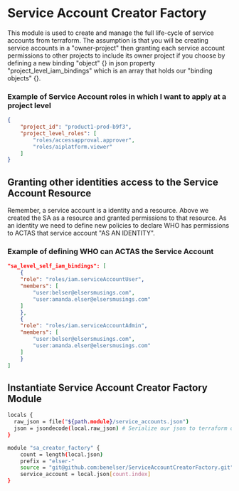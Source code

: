 # Service Account Creator Factory 
This module is used to create and manage the full life-cycle of service accounts from terraform. The assumption is that you will be creating service accounts in a "owner-project" then granting each service account permissions to other projects to include its owner project if you choose by defining a new binding "object" {} in json property "project_level_iam_bindings" which is an array that holds our "binding objects" {}. 

### Example of Service Account roles in which I want to apply at a project level

```json
{
    "project_id": "product1-prod-b9f3",
    "project_level_roles": [
        "roles/accessapproval.approver",
        "roles/aiplatform.viewer"
    ]
}

```

## Granting other identities access to the Service Account Resource
Remember, a service account is a identity and a resource. Above we created the SA as a resource and granted permissions to that resource. As an identity we need to define new policies to declare WHO has permissions to ACTAS that service account "AS AN IDENTITY".

### Example of defining WHO can ACTAS the Service Account

```json
"sa_level_self_iam_bindings": [
    {
    "role": "roles/iam.serviceAccountUser",
    "members": [
        "user:belser@elsersmusings.com",
        "user:amanda.elser@elsersmusings.com"
    ]
    },
    {
    "role": "roles/iam.serviceAccountAdmin",
    "members": [
        "user:belser@elsersmusings.com",
        "user:amanda.elser@elsersmusings.com"
    ]
    }
]
```

## Instantiate Service Account Creator Factory Module
```bash
locals {
  raw_json = file("${path.module}/service_accounts.json")
  json = jsondecode(local.raw_json) # Serialize our json to terraform object
}

module "sa_creator_factory" {
    count = length(local.json)
    prefix = "elser-"
    source = "git@github.com:benelser/ServiceAccountCreatorFactory.git"
    service_account = local.json[count.index]
}
```
